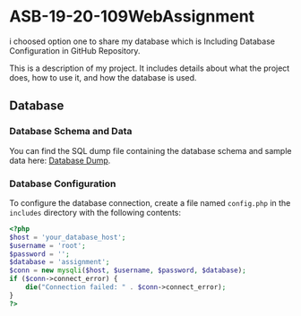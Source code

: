 # ASB-19-20-109WebAssignment
i choosed option one to share my database which is Including Database Configuration in GitHub Repository.


This is a description of my project. It includes details about what the project does, how to use it, and how the database is used.

## Database

### Database Schema and Data
You can find the SQL dump file containing the database schema and sample data here: [Database Dump]([/path/to/database_dump.sql](https://github.com/KokilaHarshiniDeSilva/ASB-19-20-109WebAssignment/blob/main/assignment.sql)).

### Database Configuration
To configure the database connection, create a file named `config.php` in the `includes` directory with the following contents:

```php
<?php
$host = 'your_database_host';
$username = 'root';
$password = '';
$database = 'assignment';
$conn = new mysqli($host, $username, $password, $database);
if ($conn->connect_error) {
    die("Connection failed: " . $conn->connect_error);
}
?>
